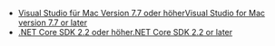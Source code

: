 * [<span data-ttu-id="d587a-101">Visual Studio für Mac Version 7.7 oder höher</span><span class="sxs-lookup"><span data-stu-id="d587a-101">Visual Studio for Mac version 7.7 or later</span></span>](https://visualstudio.microsoft.com/downloads/)
* [<span data-ttu-id="d587a-102">.NET Core SDK 2.2 oder höher</span><span class="sxs-lookup"><span data-stu-id="d587a-102">.NET Core SDK 2.2 or later</span></span>](https://www.microsoft.com/net/download/all)